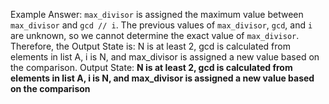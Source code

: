 Example Answer:
`max_divisor` is assigned the maximum value between `max_divisor` and `gcd // i`. The previous values of `max_divisor`, `gcd`, and `i` are unknown, so we cannot determine the exact value of `max_divisor`. Therefore, the Output State is: N is at least 2, gcd is calculated from elements in list A, i is N, and max_divisor is assigned a new value based on the comparison.
Output State: **N is at least 2, gcd is calculated from elements in list A, i is N, and max_divisor is assigned a new value based on the comparison**